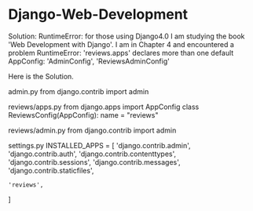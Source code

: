 # Django-Web-Development
Solution: RuntimeError: for those using Django4.0
I am studying the book 'Web Development with Django'.
I am in Chapter 4 and encountered a problem RuntimeError: 'reviews.apps' declares more than one default AppConfig: 'AdminConfig', 'ReviewsAdminConfig'

Here is the Solution.

admin.py
from django.contrib import admin

reviews/apps.py
from django.apps import AppConfig
class ReviewsConfig(AppConfig):
    name = "reviews"

reviews/admin.py
from django.contrib import admin

settings.py
INSTALLED_APPS = [
    'django.contrib.admin',
    'django.contrib.auth',
    'django.contrib.contenttypes',
    'django.contrib.sessions',
    'django.contrib.messages',
    'django.contrib.staticfiles',

    'reviews',
]
